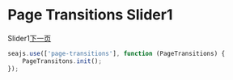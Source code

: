 # Page Transitions Slider1

Slider1<a href="slider2.html" data-transition="slide">下一页</a>

````javascript
seajs.use(['page-transitions'], function (PageTransitions) {
    PageTransitons.init();
});
````